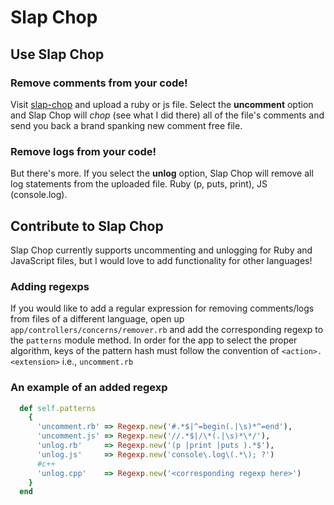 # Slap Chop

## Use Slap Chop

### Remove comments from your code!
Visit [slap-chop](https://slap-chop.herokuapp.com) and upload a ruby or js file. Select the **uncomment** option and Slap Chop will *chop* (see what I did there) all of the file's comments and send you back a brand spanking new comment free file.

### Remove logs from your code!
But there's more. If you select the **unlog** option, Slap Chop will remove all log statements from the uploaded file. Ruby (p, puts, print), JS (console.log).


## Contribute to Slap Chop

Slap Chop currently supports uncommenting and unlogging for Ruby and JavaScript files, but I would love to add functionality for other languages!

### Adding regexps
If you would like to add a regular expression for removing comments/logs from files of a different language, open up `app/controllers/concerns/remover.rb` and add the corresponding regexp to the `patterns` module method. In order for the app to select the proper algorithm, keys of the pattern hash must follow the convention of `<action>.<extension>` i.e., `uncomment.rb`

### An example of an added regexp
```ruby
  def self.patterns
    {
      'uncomment.rb' => Regexp.new('#.*$|^=begin(.|\s)*^=end'),
      'uncomment.js' => Regexp.new('//.*$|/\*(.|\s)*\*/'),
      'unlog.rb'     => Regexp.new('(p |print |puts ).*$'),
      'unlog.js'     => Regexp.new('console\.log\(.*\); ?')
      #c++
      'unlog.cpp'    => Regexp.new('<corresponding regexp here>')
    }
  end
```





